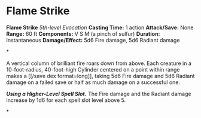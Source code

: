 # Flame Strike

**Flame Strike**
_5th-level Evocation_
**Casting Time:** 1 action
**Attack/Save:** None
**Range:** 60 ft
**Components:** V S M (a pinch of sulfur)
**Duration:** Instantaneous
**Damage/Effect:** 5d6 Fire damage, 5d6 Radiant damage

*<p>A vertical column of brilliant fire roars down from above. Each creature in a 10-foot-radius, 40-foot-high Cylinder centered on a point within range makes a [[/save dex format=long]], taking 5d6 Fire damage and 5d6 Radiant damage on a failed save or half as much damage on a successful one.

***Using a Higher-Level Spell Slot.*** The Fire damage and the Radiant damage increase by 1d6 for each spell slot level above 5.</p>*